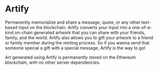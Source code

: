 # Artify

Permanently memorialize and share a message, quote, or any other text-based input on the blockchain.  Artify converts your input into a one-of-a-kind on-chain generated artwork that you can share with your friends, family, and the world.  Artify also allows you to gift your artwork to a friend or family member during the minting process. So if you wanna send that someone special a gift with a special message, Artify is the way to go!

Art generated using Artify is permanently stored on the Ethereum blockchain, with no other server dependencies.